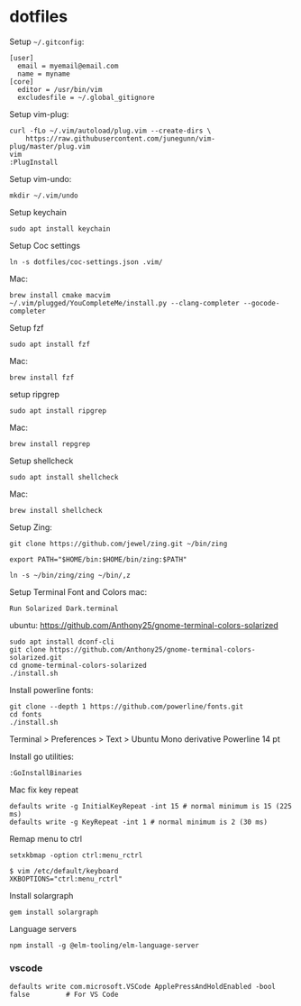 # dotfiles

Setup `~/.gitconfig`:

```
[user]
  email = myemail@email.com
  name = myname
[core]
  editor = /usr/bin/vim
  excludesfile = ~/.global_gitignore
```

Setup vim-plug:

```
curl -fLo ~/.vim/autoload/plug.vim --create-dirs \
    https://raw.githubusercontent.com/junegunn/vim-plug/master/plug.vim
vim
:PlugInstall
```

Setup vim-undo:

```
mkdir ~/.vim/undo
```

Setup keychain

```
sudo apt install keychain
```

Setup Coc settings

```
ln -s dotfiles/coc-settings.json .vim/
```

Mac:

```
brew install cmake macvim
~/.vim/plugged/YouCompleteMe/install.py --clang-completer --gocode-completer
```

Setup fzf

```
sudo apt install fzf
```

Mac:

```
brew install fzf
```

setup ripgrep

```
sudo apt install ripgrep
```

Mac:

```
brew install repgrep
```

Setup shellcheck

```
sudo apt install shellcheck
```

Mac:

```
brew install shellcheck
```

Setup Zing:

```
git clone https://github.com/jewel/zing.git ~/bin/zing

export PATH="$HOME/bin:$HOME/bin/zing:$PATH"

ln -s ~/bin/zing/zing ~/bin/,z
```

Setup Terminal Font and Colors
mac:

```
Run Solarized Dark.terminal
```

ubuntu:
https://github.com/Anthony25/gnome-terminal-colors-solarized

```
sudo apt install dconf-cli
git clone https://github.com/Anthony25/gnome-terminal-colors-solarized.git
cd gnome-terminal-colors-solarized
./install.sh
```

Install powerline fonts:

```
git clone --depth 1 https://github.com/powerline/fonts.git
cd fonts
./install.sh
```

Terminal > Preferences > Text > Ubuntu Mono derivative Powerline 14 pt

Install go utilities:

```
:GoInstallBinaries
```

Mac fix key repeat

```
defaults write -g InitialKeyRepeat -int 15 # normal minimum is 15 (225 ms)
defaults write -g KeyRepeat -int 1 # normal minimum is 2 (30 ms)
```

Remap menu to ctrl

```
setxkbmap -option ctrl:menu_rctrl
```

```
$ vim /etc/default/keyboard
XKBOPTIONS="ctrl:menu_rctrl"
```

Install solargraph

```
gem install solargraph
```

Language servers

```
npm install -g @elm-tooling/elm-language-server
```

### vscode

```
defaults write com.microsoft.VSCode ApplePressAndHoldEnabled -bool false         # For VS Code
```
